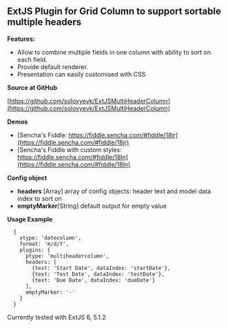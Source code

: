 
ExtJS Plugin for Grid Column to support sortable multiple headers
-----------------------------------------------------------------

**Features:**

* Allow to combine multiple fields in one column with ability to sort on each field.
* Provide default renderer.
* Presentation can easily customised with CSS

**Source at GitHub**

[https://github.com/solovyevk/ExtJSMultiHeaderColumn](https://github.com/solovyevk/ExtJSMultiHeaderColumn)



**Demos**

* [Sencha's Fiddle: https://fiddle.sencha.com/#fiddle/18jr](https://fiddle.sencha.com/#fiddle/18jr)
* [Sencha's Fiddle with custom styles: https://fiddle.sencha.com/#fiddle/18ln](https://fiddle.sencha.com/#fiddle/18ln)


**Config object**

* **headers** [Array] array of config objects: header text and model data index to sort on
* **emptyMarker**[String] default output for empty value

**Usage Example**

      {
        xtype: 'datecolumn',
        format: 'm/d/Y',
        plugins: {
          ptype: 'multiheadercolumn',
          headers: [
            {text: 'Start Date', dataIndex: 'startDate'},
            {text: 'Test Date', dataIndex: 'testDate'},
            {text: 'Due Date', dataIndex: 'dueDate'}
          ],
          emptyMarker: '-'
        }
      }

Currently tested with ExtJS 6, 5.1.2



